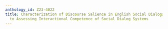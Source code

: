 ```yaml
---
anthology_id: Z23-4022
title: Characterization of Discourse Salience in English Social Dialogs and its Application
  to Assessing Interactional Competence of Social Dialog Systems
---
```

